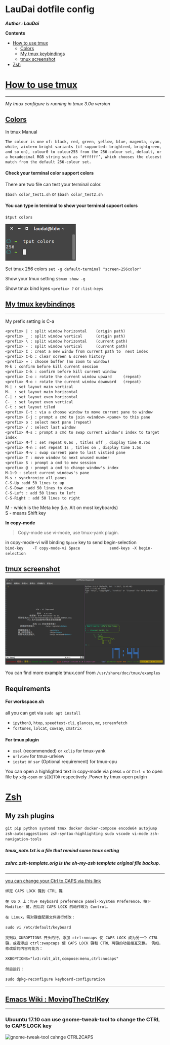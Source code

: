 LauDai dotfile config
===
**_Author : LauDai_**

**Contents**
* <a href=#tag-tmux>How to use tmux</a>
	* <a href=#tag-tmux-Colors>Colors</a>
	* <a href=#tag-tmux-keybindings>My tmux keybindings</a>
	* <a href=#tag-tmux-screenshot>tmux screenshot</a>
* <a href=#tag-zsh>Zsh</a>

# <a id="tag-tmux" href="#tag-tmux">How to use tmux</a>
---
*My tmux configure is running in tmux 3.0a version*

## <a id="tag-tmux-Colors" href=#tag-tmux-Colors>Colors</a>
In tmux Manual
```
The colour is one of: black, red, green, yellow, blue, magenta, cyan, white, aixterm bright variants (if supported: brightred, brightgreen, and so on), colour0 to colour255 from the 256-colour set, default, or a hexadecimal RGB string such as ‘#ffffff’, which chooses the closest match from the default 256-colour set.
```
#### Check your terminal color support colors
There are two file can test your terminal color.

`$bash color_test1.sh`
or
`$bash color_test2.sh`

#### You can type in ternimal to show your ternimal supoort colors
`$tput colors`

![ternimal suppotr colors](screenshot/tput_colors.png)

Set tmux 256 colors
`set -g default-terminal "screen-256color"`


Show your tmux setting
`$tmux show -g`

Show tmux bind kyes
`<prefix> ?`
or
`:list-keys`

## <a id="tag-tmux-keybindings" href=#tag-tmux-keybindings>My tmux keybindings</a>
---
My prefix setting is C-a
```
<prefix> | : split window horizontal 	(origin path)
<prefix> _ : split window vertical 		(origin path)
<prefix> \ : split window horizontal 	(current path)
<prefix> - : split window vertical 		(current path)
<prefix> C : creat a new windw from current path to  next index
<prefix> C-b : clear screen & screen history
<prefix> = : choose buffer (no zoom to window)
M-k : confirm before kill current session
<prefix> C-k : confirm before kill current window
<prefix> C-o : rotate the current window upward 	(repeat)
<prefix> M-o : rotate the current window downward 	(repeat)
M-| : set layout main vertical
M-_ : set layout main horizontal
C-| : set layout even horizontal
C-_ : set layout even vertical
C-t : set layout tiled
<prefix> C-t : via a choose window to move current pane to window
<prefix> C-j : prompt a cmd to join <window>.<pane> to this pane
<prefix> o : select next pane (repeat)
<prefix> / : select last window
<prefix> M-s : prompt a cmd to swap current window's index to target index
<prefix> M-f : set repeat 0.6s , titles off , display time 0.75s
<prefix> M-n : set repeat 1s , titles on , display time 1.5s
<prefix> M-v : swap current pane to last vistied pane
<prefix> T : move window to next unused number
<prefix> S : prompt a cmd to new session
<prefix> @ : prompt a cmd to change window's index
M-1~9 : select current windows's pane
M-s : synchronize all panes
C-S-Up :add 50 lines to up
C-S-Down :add 50 lines to down
C-S-Left : add 50 lines to left
C-S-Right : add 50 lines to right
```
M - which is the Meta key (i.e. Alt on most keyboards) <br>
S - means Shift key <br>

**In copy-mode**

> Copy-mode use vi-mode, use tmux-yank plugin.

in copy-mode-vi will binding `Space` key to send begin-selection<br/>
`bind-key    -T copy-mode-vi Space             send-keys -X begin-selection`

## <a id="tag-tmux-screenshot" href=#tag-tmux-screenshot>tmux screenshot</a>
![tmux2.5 screenshoot](screenshot/tmux2.5.png)

You can find more example tmux.conf from
`/usr/share/doc/tmux/examples`

Requirements
---
#### For workspace.sh
all you can get via `sudo apt install `
* `ipython3`, `htop`, `speedtest-cli`, `glances`, `mc`, `screenfetch`
* `fortunes`, `lolcat`, `cowsay`, `cmatrix`

#### For tmux plugin
* `xsel` (recommended) or `xclip` for tmux-yank
* `urlview` for tmux-urlview
* `iostat` or `sar` (Optional requirement) for tmux-cpu

You can open a highlighted text in copy-mode via press `o` or `Ctrl-o` to open file by `xdg-open` or `$EDITOR` respectively .Power by tmux-open pulgin

# <a id="tag-zsh" href=#tag-zsh>Zsh</a>
My zsh plugins
---
```git pip python systemd tmux docker docker-compose encode64 autojump zsh-autosuggestions zsh-syntax-highlighting sudo vscode vi-mode zsh-navigation-tools```

##### tmux_note.txt is a file that remind some tmux setting
##### zshrc.zsh-template.orig is the oh-my-zsh template original file backup.

---
[you can change your Ctrl to CAPS via this link](http://www.atjiang.com/pragmatic-tmux-configure/)
```
绑定 CAPS LOCK 键到 CTRL 键

在 OS X 上：打开 Keyboard preference panel->System Preference，按下 Modifier 键，然后将 CAPS LOCK 的动作改为 Control。

在 Linux，需对键盘配置文件进行修改：

sudo vi /etc/default/keyboard

找到以 XKBOPTIONS 开头的行，添加 ctrl:nocaps 使 CAPS LOCK 成为另一个 CTRL 键，或者添加 ctrl:swapcaps 使 CAPS LOCK 键和 CTRL 两键的功能相互交换。 例如，修改后的内容可能为：

XKBOPTIONS="lv3:ralt_alt,compose:menu,ctrl:nocaps"

然后运行：

sudo dpkg-reconfigure keyboard-configuration
```
---
## [Emacs Wiki : MovingTheCtrlKey](https://www.emacswiki.org/emacs/MovingTheCtrlKey)
---
### Ubuuntu 17.10 can use gnome-tweak-tool to change the CTRL to CAPS LOCK key
![gnome-tweak-tool cahnge CTRL2CAPS](screenshot/gnome-tweak-tool_changeCTRL2CAPS.png)
